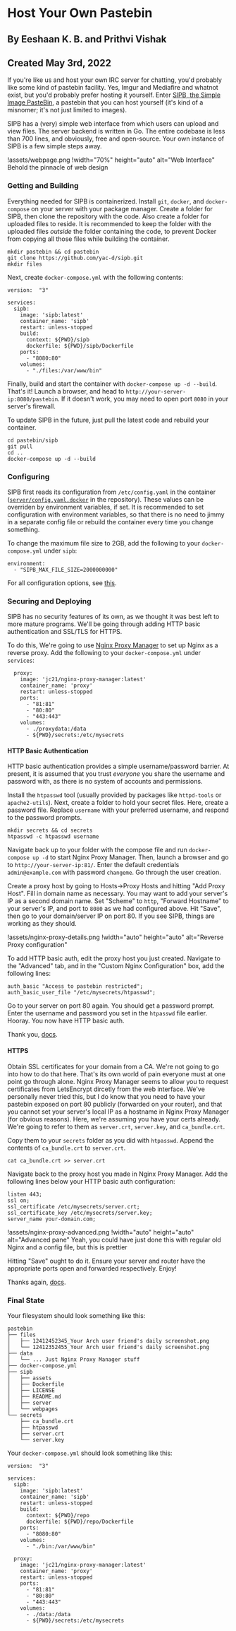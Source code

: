 # Host Your Own Pastebin
## By Eeshaan K. B. and Prithvi Vishak
## Created May 3rd, 2022

If you're like us and host your own IRC server for chatting, you'd probably like some kind of pastebin facility. Yes, Imgur and Mediafire and whatnot exist, but you'd probably prefer hosting it yourself.
Enter [SIPB, the Simple Image PasteBin](https://github.com/yac-d/sipb), a pastebin that you can host yourself (it's kind of a misnomer; it's not just limited to images).

SIPB has a (very) simple web interface from which users can upload and view files. The server backend is written in Go. The entire codebase is less than 700 lines, and obviously, free and open-source.
Your own instance of SIPB is a few simple steps away.

!assets/webpage.png
!width="70%" height="auto" alt="Web Interface"
Behold the pinnacle of web design

### Getting and Building

Everything needed for SIPB is containerized.
Install `git`, `docker`, and `docker-compose` on your server with your package manager. Create a folder for SIPB, then clone the repository with the code. Also create a folder for uploaded files to reside.
It is recommended to keep the folder with the uploaded files _outside_ the folder containing the code, to prevent Docker from copying all those files while building the container.

```
mkdir pastebin && cd pastebin
git clone https://github.com/yac-d/sipb.git
mkdir files
```

Next, create `docker-compose.yml` with the following contents:

```
version:  "3"

services:
  sipb:
    image: 'sipb:latest'
    container_name: 'sipb'
    restart: unless-stopped
    build:
      context: ${PWD}/sipb
      dockerfile: ${PWD}/sipb/Dockerfile
    ports:
      - "8080:80"
    volumes:
      - "./files:/var/www/bin"
```

Finally, build and start the container with `docker-compose up -d --build`. That's it! Launch a browser, and head to `http://your-server-ip:8080/pastebin`.
If it doesn't work, you may need to open port `8080` in your server's firewall.

To update SIPB in the future, just pull the latest code and rebuild your container.

```
cd pastebin/sipb
git pull
cd ..
docker-compose up -d --build
```

### Configuring

SIPB first reads its configuration from `/etc/config.yaml` in the container ([`server/config.yaml.docker`](https://github.com/yac-d/sipb/blob/main/server/config.yaml.docker) in the repository).
These values can be overriden by environment variables, if set. It is recommended to set configuration with environment variables, so that there is no need to jimmy in a separate config file or rebuild the container every time you change something.

To change the maximum file size to 2GB, add the following to your `docker-compose.yml` under `sipb`:

```
environment:
  - "SIPB_MAX_FILE_SIZE=2000000000"
```

For all configuration options, see [this](https://github.com/yac-d/sipb/tree/main/server#configuration).

### Securing and Deploying

SIPB has no security features of its own, as we thought it was best left to more mature programs.
We'll be going through adding HTTP basic authentication and SSL/TLS for HTTPS.

To do this, We're going to use [Nginx Proxy Manager](https://nginxproxymanager.com/) to set up Nginx as a reverse proxy.
Add the following to your `docker-compose.yml` under `services`:

```
  proxy:
    image: 'jc21/nginx-proxy-manager:latest'
    container_name: 'proxy'
    restart: unless-stopped
    ports:
      - "81:81"
      - "80:80"
      - "443:443"
    volumes:
      - ./proxydata:/data
      - ${PWD}/secrets:/etc/mysecrets
```

#### HTTP Basic Authentication

HTTP basic authentication provides a simple username/password barrier.
At present, it is assumed that you trust _everyone_ you share the username and password with, as there is no system of accounts and permissions.

Install the `htpasswd` tool (usually provided by packages like `httpd-tools` or `apache2-utils`). Next, create a folder to hold your secret files. Here, create a password file.
Replace `username` with your preferred username, and respond to the password prompts.

```
mkdir secrets && cd secrets
htpasswd -c htpasswd username
```

Navigate back up to your folder with the compose file and run `docker-compose up -d` to start Nginx Proxy Manager.
Then, launch a browser and go to `http://your-server-ip:81/`. Enter the default credentials `admin@example.com` with password `changeme`. Go through the user creation.

Create a proxy host by going to Hosts->Proxy Hosts and hitting "Add Proxy Host".
Fill in domain name as necessary. You may want to add your server's IP as a second domain name. Set "Scheme" to `http`, "Forward Hostname" to your server's IP, and port to `8080` as we had configured above.
Hit "Save", then go to your domain/server IP on port 80. If you see SIPB, things are working as they should.

!assets/nginx-proxy-details.png
!width="auto" height="auto" alt="Reverse Proxy configuration"

To add HTTP basic auth, edit the proxy host you just created. Navigate to the "Advanced" tab, and in the "Custom Nginx Configuration" box, add the following lines:

```
auth_basic "Access to pastebin restricted";
auth_basic_user_file "/etc/mysecrets/htpasswd";
```

Go to your server on port 80 again. You should get a password prompt. Enter the username and password you set in the `htpasswd` file earlier. Hooray. You now have HTTP basic auth.

Thank you, [docs](https://docs.nginx.com/nginx/admin-guide/security-controls/configuring-http-basic-authentication/).

#### HTTPS

Obtain SSL certificates for your domain from a CA. We're not going to go into how to do that here. That's its own world of pain everyone must at one point go through alone.
Nginx Proxy Manager seems to allow you to request certificates from LetsEncrypt dircetly from the web interface.
We've personally never tried this, but I do know that you need to have your pastebin exposed on port 80 publicly (forwarded on your router), and that you cannot set your server's local IP as a hostname in Nginx Proxy Manager (for obvious reasons). 
Here, we're assuming you have your certs already. We're going to refer to them as `server.crt`, `server.key`, and `ca_bundle.crt`.

Copy them to your `secrets` folder as you did with `htpasswd`. Append the contents of `ca_bundle.crt` to `server.crt`.

```
cat ca_bundle.crt >> server.crt
```

Navigate back to the proxy host you made in Nginx Proxy Manager. Add the following lines below your HTTP basic auth configuration:

```
listen 443;
ssl on;
ssl_certificate /etc/mysecrets/server.crt;
ssl_certificate_key /etc/mysecrets/server.key;
server_name your-domain.com;
```

!assets/nginx-proxy-advanced.png
!width="auto" height="auto" alt="Advanced pane"
Yeah, you could have just done this with regular old Nginx and a config file, but this is prettier

Hitting "Save" ought to do it. Ensure your server and router have the appropriate ports open and forwarded respectively. Enjoy!

Thanks again, [docs](https://docs.nginx.com/nginx/admin-guide/security-controls/terminating-ssl-http/).

### Final State

Your filesystem should look something like this:

```
pastebin
├── files
│   ├── 12412452345_Your Arch user friend's daily screenshot.png
│   └── 12412352455_Your Arch user friend's daily screenshot.png
├── data
│   └── ... Just Nginx Proxy Manager stuff
├── docker-compose.yml
├── sipb
│   ├── assets
│   ├── Dockerfile
│   ├── LICENSE
│   ├── README.md
│   ├── server
│   └── webpages
└── secrets
    ├── ca_bundle.crt
    ├── htpasswd
    ├── server.crt
    └── server.key
```

Your `docker-compose.yml` should look something like this:

```
version:  "3"

services:
  sipb:
    image: 'sipb:latest'
    container_name: 'sipb'
    restart: unless-stopped
    build:
      context: ${PWD}/repo
      dockerfile: ${PWD}/repo/Dockerfile
    ports:
      - "8080:80"
    volumes:
      - "./bin:/var/www/bin"

  proxy:
    image: 'jc21/nginx-proxy-manager:latest'
    container_name: 'proxy'
    restart: unless-stopped
    ports:
      - "81:81"
      - "80:80"
      - "443:443"
    volumes:
      - ./data:/data
      - ${PWD}/secrets:/etc/mysecrets
```

